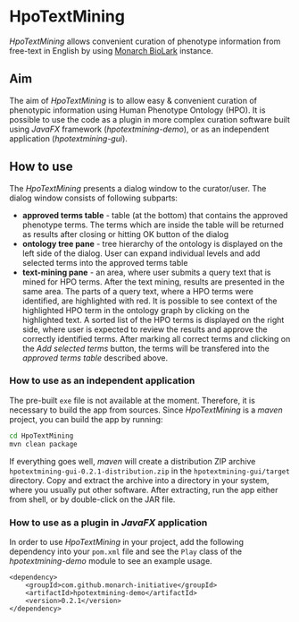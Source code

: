 # HpoTextMining
*HpoTextMining* allows convenient curation of phenotype information from free-text in English by using [Monarch BioLark](http://phenotyper.monarchinitiative.org:5678/cr/annotate) instance.

## Aim
The aim of *HpoTextMining* is to allow easy & convenient curation of phenotypic information using Human Phenotype Ontology (HPO).
It is possible to use the code as a plugin in more complex curation software built using *JavaFX* framework (*hpotextmining-demo*), or as an independent application (*hpotextmining-gui*).

## How to use
The *HpoTextMining* presents a dialog window to the curator/user. The dialog window consists of following subparts:

- **approved terms table** - table (at the bottom) that contains the approved phenotype terms. The terms which are inside the table will be returned as results after closing or hitting OK button of the dialog
- **ontology tree pane** - tree hierarchy of the ontology is displayed on the left side of the dialog. User can expand individual levels and add selected terms into the approved terms table
- **text-mining pane** - an area, where user submits a query text that is mined for HPO terms. After the text mining, results are presented in the same area. The parts of a query text, where a HPO terms were identified, are highlighted with red. It is possible to see context of the highlighted HPO term in the ontology graph by clicking on the highlighted text. 
A sorted list of the HPO terms is displayed on the right side, where user is expected to review the results and approve the correctly identified terms. After marking all correct terms and clicking on the *Add selected terms* button, the terms will be transfered into the *approved terms table* described above.

### How to use as an independent application
The pre-built `exe` file is not available at the moment. Therefore, it is necessary to build the app from sources. Since *HpoTextMining* is a *maven* project, you can build the app by running:
```bash
cd HpoTextMining
mvn clean package
```
If everything goes well, *maven* will create a distribution ZIP archive `hpotextmining-gui-0.2.1-distribution.zip` in the `hpotextmining-gui/target` directory. Copy and extract the archive into a directory in your system, where you usually put other software. After extracting, run the app either from shell, or by double-click on the JAR file.

### How to use as a plugin in *JavaFX* application
In order to use *HpoTextMining* in your project, add the following dependency into your `pom.xml` file and see the `Play` class of the *hpotextmining-demo* module to see an example usage.

```
<dependency>
	<groupId>com.github.monarch-initiative</groupId>
	<artifactId>hpotextmining-demo</artifactId>
	<version>0.2.1</version>
</dependency>
```
 
